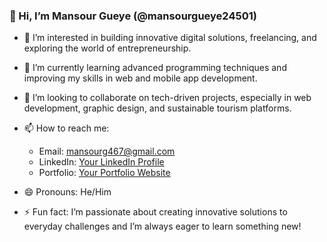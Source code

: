 ### 👋 Hi, I’m Mansour Gueye (@mansourgueye24501)

- 👀 I’m interested in building innovative digital solutions, freelancing, and exploring the world of entrepreneurship.  
- 🌱 I’m currently learning advanced programming techniques and improving my skills in web and mobile app development.  
- 💞️ I’m looking to collaborate on tech-driven projects, especially in web development, graphic design, and sustainable tourism platforms.  
- 📫 How to reach me:  
  - Email: mansourg467@gmail.com  
  - LinkedIn: [Your LinkedIn Profile]([https://linkedin.com/](https://www.linkedin.com/in/mouhamadou-mansour-gueye-722370264/))  
  - Portfolio: [Your Portfolio Website](https://your-portfolio.com)  

- 😄 Pronouns: He/Him  
- ⚡ Fun fact: I’m passionate about creating innovative solutions to everyday challenges and I’m always eager to learn something new!  


<!---
mansourgueye24501/mansourgueye24501 is a ✨ special ✨ repository because its `README.md` (this file) appears on your GitHub profile.
You can click the Preview link to take a look at your changes.
--->
